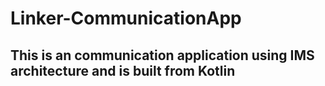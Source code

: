 # Linker-CommunicationApp
<h2> This is an communication application using IMS architecture and is built from Kotlin <h2>
